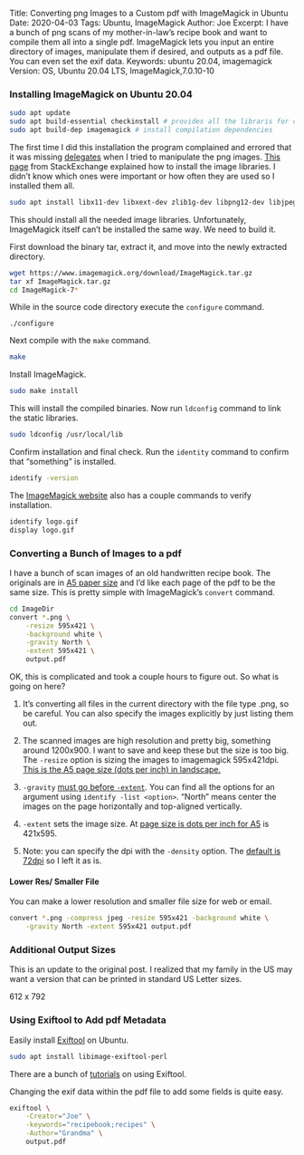 Title: Converting png Images to a Custom pdf with ImageMagick in Ubuntu
Date: 2020-04-03
Tags: Ubuntu, ImageMagick
Author: Joe
Excerpt: I have a bunch of png scans of my mother-in-law’s recipe book and want to compile them all into a single pdf. ImageMagick lets you input an entire directory of images, manipulate them if desired, and outputs as a pdf file. You can even set the exif data.
Keywords: ubuntu 20.04, imagemagick
Version: OS, Ubuntu 20.04 LTS, ImageMagick,7.0.10-10

### Installing ImageMagick on Ubuntu 20.04

```bash
sudo apt update
sudo apt build-essential checkinstall # provides all the libraris for compiling
sudo apt build-dep imagemagick # install compilation dependencies
```

The first time I did this installation the program complained and errored that it was missing [delegates]( http://www.imagemagick.org/download/delegates/) when I tried to manipulate the png images. [This page](https://askubuntu.com/questions/745660/imagemagick-png-delegate-install-problems) from StackExchange explained how to install the image libraries. I didn’t know which ones were important or how often they are used so I installed them all.
```bash
sudo apt install libx11-dev libxext-dev zlib1g-dev libpng12-dev libjpeg-dev libfreetype6-dev libxml2-dev
```
This should install all the needed image libraries. Unfortunately, ImageMagick itself can’t be installed the same way. We need to build it. 

First download the binary tar, extract it, and move into the newly extracted directory.
```bash
wget https://www.imagemagick.org/download/ImageMagick.tar.gz
tar xf ImageMagick.tar.gz
cd ImageMagick-7*
```
While in the source code directory execute the `configure` command. 
```
./configure
```
Next compile with the `make` command.
```bash
make
```
Install ImageMagick.

```bash
sudo make install
```
This will install the compiled binaries. Now run `ldconfig` command to link the static libraries. 
```bash
sudo ldconfig /usr/local/lib
```
Confirm installation and final check. Run the `identity` command to confirm that “something” is installed. 
```bash
identify -version
```
 The [ImageMagick website](https://imagemagick.org/script/download.php) also has a couple commands to verify installation.
```bash
identify logo.gif
display logo.gif
```
### Converting a Bunch of Images to a pdf

I have a bunch of scan images of an old handwritten recipe book. The originals are in [A5 paper size](https://en.wikipedia.org/wiki/Paper_size) and I’d like each page of the pdf to be the same size. This is pretty simple with ImageMagick’s `convert` command. 
```bash
cd ImageDir
convert *.png \
	-resize 595x421 \
	-background white \
	-gravity North \
	-extent 595x421 \
	output.pdf
```
OK, this is complicated and took a couple hours to figure out. So what is going on here?

1. It’s converting all files in the current directory with the file type .png, so be careful. You can also specify the images explicitly by just listing them out.

2. The scanned images are high resolution and pretty big, something around 1200x900. I want to save and keep these but the size is too big. The `-resize` option is sizing the images to imagemagick 595x421dpi. [This is the A5 page size (dots per inch) in landscape.](https://imagemagick.org/script/command-line-options.php#page)

3. `-gravity` [must go before `-extent`](https://imagemagick.org/script/command-line-options.php#extent). You can find all the options for an argument using `identify -list <option>`. “North” means center the images on the page horizontally and top-aligned vertically. 

4. `-extent` sets the image size. At [page size is dots per inch for A5](https://imagemagick.org/script/command-line-options.php#page) is 421x595.

5. Note: you can specify the dpi with the `-density` option. The [default is 72dpi](https://imagemagick.org/script/command-line-options.php#density) so I left it as is. 

#### Lower Res/ Smaller File

You can make a lower resolution and smaller file size for web or email.

```bash
convert *.png -compress jpeg -resize 595x421 -background white \
	-gravity North -extent 595x421 output.pdf
```
### Additional Output Sizes

This is an update to the original post. I realized that my family in the US may want a version that can be printed in standard US Letter sizes.

612 x 792


### Using Exiftool to Add pdf Metadata

Easily install [Exiftool](https://exiftool.org/) on Ubuntu.
```bash
sudo apt install libimage-exiftool-perl
```
There are a bunch of [tutorials](https://linoxide.com/linux-how-to/install-use-exiftool-linux-ubuntu-centos/) on using Exiftool.

Changing the exif data within the pdf file to add some fields is quite easy.
```bash
exiftool \
	-Creator="Joe" \
	-keywords="recipebook;recipes" \
	-Author="Grandma" \
	output.pdf
```
